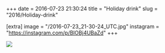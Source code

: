+++
date = 2016-07-23 21:30:24
title = "Holiday drink"
slug = "2016/Holiday-drink"

[extra]
image = "/2016-07-23_21-30-24_UTC.jpg"
instagram = "https://instagram.com/p/BIOBj4UBaZd"
+++

<img src="/2016-07-23_21-30-24_UTC.jpg" />
